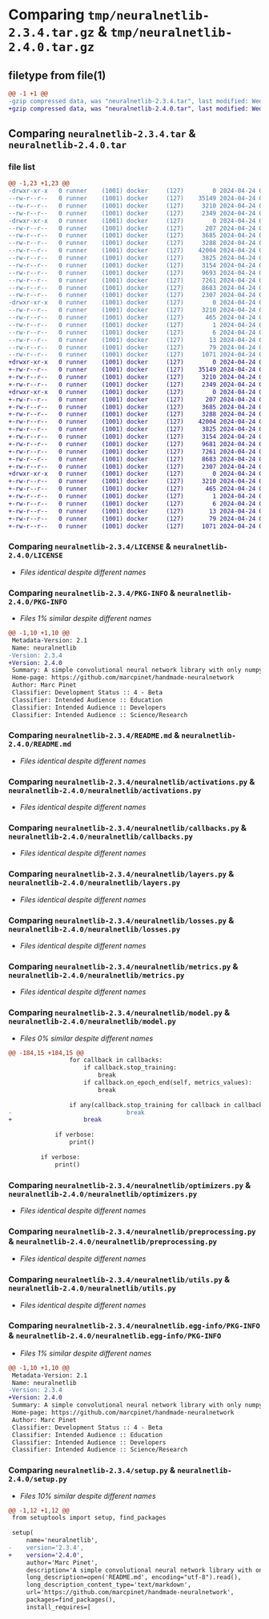 # Comparing `tmp/neuralnetlib-2.3.4.tar.gz` & `tmp/neuralnetlib-2.4.0.tar.gz`

## filetype from file(1)

```diff
@@ -1 +1 @@
-gzip compressed data, was "neuralnetlib-2.3.4.tar", last modified: Wed Apr 24 02:54:07 2024, max compression
+gzip compressed data, was "neuralnetlib-2.4.0.tar", last modified: Wed Apr 24 02:56:02 2024, max compression
```

## Comparing `neuralnetlib-2.3.4.tar` & `neuralnetlib-2.4.0.tar`

### file list

```diff
@@ -1,23 +1,23 @@
-drwxr-xr-x   0 runner    (1001) docker     (127)        0 2024-04-24 02:54:07.648475 neuralnetlib-2.3.4/
--rw-r--r--   0 runner    (1001) docker     (127)    35149 2024-04-24 02:53:55.000000 neuralnetlib-2.3.4/LICENSE
--rw-r--r--   0 runner    (1001) docker     (127)     3210 2024-04-24 02:54:07.648475 neuralnetlib-2.3.4/PKG-INFO
--rw-r--r--   0 runner    (1001) docker     (127)     2349 2024-04-24 02:53:55.000000 neuralnetlib-2.3.4/README.md
-drwxr-xr-x   0 runner    (1001) docker     (127)        0 2024-04-24 02:54:07.648475 neuralnetlib-2.3.4/neuralnetlib/
--rw-r--r--   0 runner    (1001) docker     (127)      207 2024-04-24 02:53:55.000000 neuralnetlib-2.3.4/neuralnetlib/__init__.py
--rw-r--r--   0 runner    (1001) docker     (127)     3685 2024-04-24 02:53:55.000000 neuralnetlib-2.3.4/neuralnetlib/activations.py
--rw-r--r--   0 runner    (1001) docker     (127)     3288 2024-04-24 02:53:55.000000 neuralnetlib-2.3.4/neuralnetlib/callbacks.py
--rw-r--r--   0 runner    (1001) docker     (127)    42004 2024-04-24 02:53:55.000000 neuralnetlib-2.3.4/neuralnetlib/layers.py
--rw-r--r--   0 runner    (1001) docker     (127)     3825 2024-04-24 02:53:55.000000 neuralnetlib-2.3.4/neuralnetlib/losses.py
--rw-r--r--   0 runner    (1001) docker     (127)     3154 2024-04-24 02:53:55.000000 neuralnetlib-2.3.4/neuralnetlib/metrics.py
--rw-r--r--   0 runner    (1001) docker     (127)     9693 2024-04-24 02:53:55.000000 neuralnetlib-2.3.4/neuralnetlib/model.py
--rw-r--r--   0 runner    (1001) docker     (127)     7261 2024-04-24 02:53:55.000000 neuralnetlib-2.3.4/neuralnetlib/optimizers.py
--rw-r--r--   0 runner    (1001) docker     (127)     8683 2024-04-24 02:53:55.000000 neuralnetlib-2.3.4/neuralnetlib/preprocessing.py
--rw-r--r--   0 runner    (1001) docker     (127)     2307 2024-04-24 02:53:55.000000 neuralnetlib-2.3.4/neuralnetlib/utils.py
-drwxr-xr-x   0 runner    (1001) docker     (127)        0 2024-04-24 02:54:07.648475 neuralnetlib-2.3.4/neuralnetlib.egg-info/
--rw-r--r--   0 runner    (1001) docker     (127)     3210 2024-04-24 02:54:07.000000 neuralnetlib-2.3.4/neuralnetlib.egg-info/PKG-INFO
--rw-r--r--   0 runner    (1001) docker     (127)      465 2024-04-24 02:54:07.000000 neuralnetlib-2.3.4/neuralnetlib.egg-info/SOURCES.txt
--rw-r--r--   0 runner    (1001) docker     (127)        1 2024-04-24 02:54:07.000000 neuralnetlib-2.3.4/neuralnetlib.egg-info/dependency_links.txt
--rw-r--r--   0 runner    (1001) docker     (127)        6 2024-04-24 02:54:07.000000 neuralnetlib-2.3.4/neuralnetlib.egg-info/requires.txt
--rw-r--r--   0 runner    (1001) docker     (127)       13 2024-04-24 02:54:07.000000 neuralnetlib-2.3.4/neuralnetlib.egg-info/top_level.txt
--rw-r--r--   0 runner    (1001) docker     (127)       79 2024-04-24 02:54:07.648475 neuralnetlib-2.3.4/setup.cfg
--rw-r--r--   0 runner    (1001) docker     (127)     1071 2024-04-24 02:53:55.000000 neuralnetlib-2.3.4/setup.py
+drwxr-xr-x   0 runner    (1001) docker     (127)        0 2024-04-24 02:56:02.487735 neuralnetlib-2.4.0/
+-rw-r--r--   0 runner    (1001) docker     (127)    35149 2024-04-24 02:55:51.000000 neuralnetlib-2.4.0/LICENSE
+-rw-r--r--   0 runner    (1001) docker     (127)     3210 2024-04-24 02:56:02.487735 neuralnetlib-2.4.0/PKG-INFO
+-rw-r--r--   0 runner    (1001) docker     (127)     2349 2024-04-24 02:55:51.000000 neuralnetlib-2.4.0/README.md
+drwxr-xr-x   0 runner    (1001) docker     (127)        0 2024-04-24 02:56:02.487735 neuralnetlib-2.4.0/neuralnetlib/
+-rw-r--r--   0 runner    (1001) docker     (127)      207 2024-04-24 02:55:51.000000 neuralnetlib-2.4.0/neuralnetlib/__init__.py
+-rw-r--r--   0 runner    (1001) docker     (127)     3685 2024-04-24 02:55:51.000000 neuralnetlib-2.4.0/neuralnetlib/activations.py
+-rw-r--r--   0 runner    (1001) docker     (127)     3288 2024-04-24 02:55:51.000000 neuralnetlib-2.4.0/neuralnetlib/callbacks.py
+-rw-r--r--   0 runner    (1001) docker     (127)    42004 2024-04-24 02:55:51.000000 neuralnetlib-2.4.0/neuralnetlib/layers.py
+-rw-r--r--   0 runner    (1001) docker     (127)     3825 2024-04-24 02:55:51.000000 neuralnetlib-2.4.0/neuralnetlib/losses.py
+-rw-r--r--   0 runner    (1001) docker     (127)     3154 2024-04-24 02:55:51.000000 neuralnetlib-2.4.0/neuralnetlib/metrics.py
+-rw-r--r--   0 runner    (1001) docker     (127)     9681 2024-04-24 02:55:51.000000 neuralnetlib-2.4.0/neuralnetlib/model.py
+-rw-r--r--   0 runner    (1001) docker     (127)     7261 2024-04-24 02:55:51.000000 neuralnetlib-2.4.0/neuralnetlib/optimizers.py
+-rw-r--r--   0 runner    (1001) docker     (127)     8683 2024-04-24 02:55:51.000000 neuralnetlib-2.4.0/neuralnetlib/preprocessing.py
+-rw-r--r--   0 runner    (1001) docker     (127)     2307 2024-04-24 02:55:51.000000 neuralnetlib-2.4.0/neuralnetlib/utils.py
+drwxr-xr-x   0 runner    (1001) docker     (127)        0 2024-04-24 02:56:02.487735 neuralnetlib-2.4.0/neuralnetlib.egg-info/
+-rw-r--r--   0 runner    (1001) docker     (127)     3210 2024-04-24 02:56:02.000000 neuralnetlib-2.4.0/neuralnetlib.egg-info/PKG-INFO
+-rw-r--r--   0 runner    (1001) docker     (127)      465 2024-04-24 02:56:02.000000 neuralnetlib-2.4.0/neuralnetlib.egg-info/SOURCES.txt
+-rw-r--r--   0 runner    (1001) docker     (127)        1 2024-04-24 02:56:02.000000 neuralnetlib-2.4.0/neuralnetlib.egg-info/dependency_links.txt
+-rw-r--r--   0 runner    (1001) docker     (127)        6 2024-04-24 02:56:02.000000 neuralnetlib-2.4.0/neuralnetlib.egg-info/requires.txt
+-rw-r--r--   0 runner    (1001) docker     (127)       13 2024-04-24 02:56:02.000000 neuralnetlib-2.4.0/neuralnetlib.egg-info/top_level.txt
+-rw-r--r--   0 runner    (1001) docker     (127)       79 2024-04-24 02:56:02.487735 neuralnetlib-2.4.0/setup.cfg
+-rw-r--r--   0 runner    (1001) docker     (127)     1071 2024-04-24 02:55:51.000000 neuralnetlib-2.4.0/setup.py
```

### Comparing `neuralnetlib-2.3.4/LICENSE` & `neuralnetlib-2.4.0/LICENSE`

 * *Files identical despite different names*

### Comparing `neuralnetlib-2.3.4/PKG-INFO` & `neuralnetlib-2.4.0/PKG-INFO`

 * *Files 1% similar despite different names*

```diff
@@ -1,10 +1,10 @@
 Metadata-Version: 2.1
 Name: neuralnetlib
-Version: 2.3.4
+Version: 2.4.0
 Summary: A simple convolutional neural network library with only numpy as dependency
 Home-page: https://github.com/marcpinet/handmade-neuralnetwork
 Author: Marc Pinet
 Classifier: Development Status :: 4 - Beta
 Classifier: Intended Audience :: Education
 Classifier: Intended Audience :: Developers
 Classifier: Intended Audience :: Science/Research
```

### Comparing `neuralnetlib-2.3.4/README.md` & `neuralnetlib-2.4.0/README.md`

 * *Files identical despite different names*

### Comparing `neuralnetlib-2.3.4/neuralnetlib/activations.py` & `neuralnetlib-2.4.0/neuralnetlib/activations.py`

 * *Files identical despite different names*

### Comparing `neuralnetlib-2.3.4/neuralnetlib/callbacks.py` & `neuralnetlib-2.4.0/neuralnetlib/callbacks.py`

 * *Files identical despite different names*

### Comparing `neuralnetlib-2.3.4/neuralnetlib/layers.py` & `neuralnetlib-2.4.0/neuralnetlib/layers.py`

 * *Files identical despite different names*

### Comparing `neuralnetlib-2.3.4/neuralnetlib/losses.py` & `neuralnetlib-2.4.0/neuralnetlib/losses.py`

 * *Files identical despite different names*

### Comparing `neuralnetlib-2.3.4/neuralnetlib/metrics.py` & `neuralnetlib-2.4.0/neuralnetlib/metrics.py`

 * *Files identical despite different names*

### Comparing `neuralnetlib-2.3.4/neuralnetlib/model.py` & `neuralnetlib-2.4.0/neuralnetlib/model.py`

 * *Files 0% similar despite different names*

```diff
@@ -184,15 +184,15 @@
                 for callback in callbacks:
                     if callback.stop_training:
                         break
                     if callback.on_epoch_end(self, metrics_values):
                         break
                     
                 if any(callback.stop_training for callback in callbacks):
-                                break
+                    break
 
             if verbose:
                 print()
 
         if verbose:
             print()
```

### Comparing `neuralnetlib-2.3.4/neuralnetlib/optimizers.py` & `neuralnetlib-2.4.0/neuralnetlib/optimizers.py`

 * *Files identical despite different names*

### Comparing `neuralnetlib-2.3.4/neuralnetlib/preprocessing.py` & `neuralnetlib-2.4.0/neuralnetlib/preprocessing.py`

 * *Files identical despite different names*

### Comparing `neuralnetlib-2.3.4/neuralnetlib/utils.py` & `neuralnetlib-2.4.0/neuralnetlib/utils.py`

 * *Files identical despite different names*

### Comparing `neuralnetlib-2.3.4/neuralnetlib.egg-info/PKG-INFO` & `neuralnetlib-2.4.0/neuralnetlib.egg-info/PKG-INFO`

 * *Files 1% similar despite different names*

```diff
@@ -1,10 +1,10 @@
 Metadata-Version: 2.1
 Name: neuralnetlib
-Version: 2.3.4
+Version: 2.4.0
 Summary: A simple convolutional neural network library with only numpy as dependency
 Home-page: https://github.com/marcpinet/handmade-neuralnetwork
 Author: Marc Pinet
 Classifier: Development Status :: 4 - Beta
 Classifier: Intended Audience :: Education
 Classifier: Intended Audience :: Developers
 Classifier: Intended Audience :: Science/Research
```

### Comparing `neuralnetlib-2.3.4/setup.py` & `neuralnetlib-2.4.0/setup.py`

 * *Files 10% similar despite different names*

```diff
@@ -1,12 +1,12 @@
 from setuptools import setup, find_packages
 
 setup(
     name='neuralnetlib',
-    version='2.3.4',
+    version='2.4.0',
     author='Marc Pinet',
     description='A simple convolutional neural network library with only numpy as dependency',
     long_description=open('README.md', encoding="utf-8").read(),
     long_description_content_type='text/markdown',
     url='https://github.com/marcpinet/handmade-neuralnetwork',
     packages=find_packages(),
     install_requires=[
```

